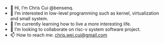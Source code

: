 - 👋 Hi, I’m Chris Cui @bensenq.
- 👀 I’m interested in low-level programming such as kernel, virtualization and small system.
- 🌱 I’m currently learning how to live a more interesting life.
- 💞️ I’m looking to collaborate on risc-v system software project.
- 📫 How to reach me: chris.wei.cui@gmail.com

<!---
bensenq/bensenq is a ✨ special ✨ repository because its `README.md` (this file) appears on your GitHub profile.
You can click the Preview link to take a look at your changes.
--->
